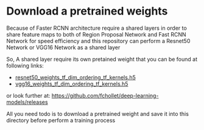 # Download a pretrained weights

Because of Faster RCNN architecture require a shared layers in order to share feature maps to both of Region Proposal Network and Fast RCNN Network for speed efficiency
and this repository can perform a Resnet50 Network or VGG16 Network as a shared layer

So, A shared layer require its own pretained weight that you can be found at following links:

- [resnet50_weights_tf_dim_ordering_tf_kernels.h5](https://github.com/fchollet/deep-learning-models/releases/download/v0.2/resnet50_weights_tf_dim_ordering_tf_kernels.h5)
- [vgg16_weights_tf_dim_ordering_tf_kernels.h5](https://github.com/fchollet/deep-learning-models/releases/download/v0.1/vgg16_weights_tf_dim_ordering_tf_kernels.h5)

or look further at: https://github.com/fchollet/deep-learning-models/releases

All you need todo is to download a pretrained weight and save it into this directory before perform a training process
